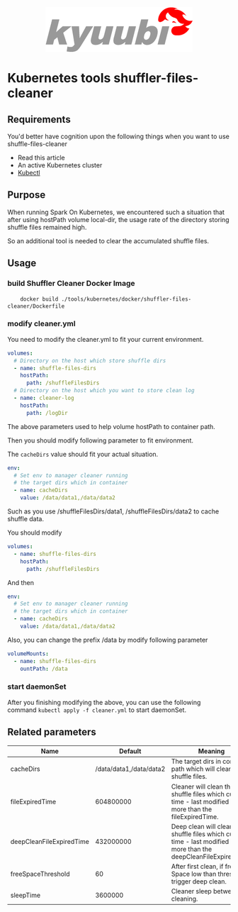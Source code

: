 <div align=center>

![](../imgs/kyuubi_logo.png)

</div>

# Kubernetes tools shuffler-files-cleaner

## Requirements
You'd better have cognition upon the following things when you want to use shuffle-files-cleaner

* Read this article
* An active Kubernetes cluster
* [Kubectl](https://kubernetes.io/docs/reference/kubectl/overview/)

## Purpose

When running Spark On Kubernetes, we encountered such a situation that after using hostPath volume local-dir, the usage rate of the directory storing shuffle files remained high.

So an additional tool is needed to clear the accumulated shuffle files.

## Usage

### build Shuffler Cleaner Docker Image
```shell
    docker build ./tools/kubernetes/docker/shuffler-files-cleaner/Dockerfile
```

### modify cleaner.yml
You need to modify the cleaner.yml to fit your current environment.

```yaml
volumes:
  # Directory on the host which store shuffle dirs
  - name: shuffle-files-dirs
    hostPath:
      path: /shuffleFilesDirs
  # Directory on the host which you want to store clean log
  - name: cleaner-log
    hostPath:
      path: /logDir
```

The above parameters used to help volume hostPath to container path.

Then you should modify following parameter to fit environment.

The `cacheDirs` value should fit your actual situation.

```yaml
env:
  # Set env to manager cleaner running
  # the target dirs which in container
  - name: cacheDirs
    value: /data/data1,/data/data2
```

Such as you use /shuffleFilesDirs/data1, /shuffleFilesDirs/data2 to cache shuffle data.

You should modify 
```yaml
volumes:
  - name: shuffle-files-dirs
    hostPath:
      path: /shuffleFilesDirs
```

And then

```yaml
env:
  # Set env to manager cleaner running
  # the target dirs which in container
  - name: cacheDirs
    value: /data/data1,/data/data2
```

Also, you can change the prefix /data by modify following parameter
```yaml
volumeMounts:
  - name: shuffle-files-dirs
    ountPath: /data
```
### start daemonSet

After you finishing modifying the above, you can use the following command `kubectl apply -f cleaner.yml` to start daemonSet.

## Related parameters

Name | Default | Meaning
--- | --- | --- |
cacheDirs | /data/data1,/data/data2 | The target dirs in container path which will clean shuffle files.
fileExpiredTime | 604800000 | Cleaner will clean the shuffle files which current time - last modified time  more than the fileExpiredTime.
deepCleanFileExpiredTime | 432000000 | Deep clean will clean the shuffle files which current time - last modified time  more than the deepCleanFileExpiredTime.
freeSpaceThreshold | 60 | After first clean, if free Space low than threshold trigger deep clean.
sleepTime | 3600000 | Cleaner sleep between cleaning.